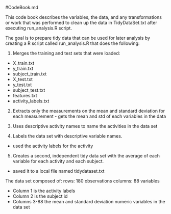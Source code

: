 #CodeBook.md

This code book describes the variables, the data, and any transformations or 
work that was performed to clean up the data in TidyDataSet.txt after executing 
run_analysis.R script.

The goal is to prepare tidy data that can be used for later analysis by 
creating a R script called run_analysis.R that does the following:

1. Merges the training and test sets
that were loaded:
 - X_train.txt
 - y_train.txt
 - subject_train.txt
 - X_test.txt
 - y_test.txt
 - subject_test.txt
 - features.txt
 - activity_labels.txt

2. Extracts only the measurements on the mean and standard deviation for each measurement - gets the mean and std of each variables in the data

3. Uses descriptive activity names to name the activities in the data set 

4. Labels the data set with descriptive variable names. 
 - used the activity labels for the activity

5. Creates a second, independent tidy data set with the average of each variable for each activity and each subject.
 - saved it to a local file named tidydataset.txt

The data set composed of:
rows: 180 observations 
columns: 88 variables

 - Column 1 is the activity labels
 - Column 2 is the subject id
 - Columns 3-88 the mean and standard deviation numeric variables in the data set
